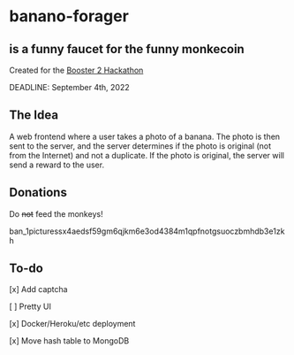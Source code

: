 # banano-forager

## is a funny faucet for the funny monkecoin

Created for the [Booster 2 Hackathon](https://banano.cc/blog/booster2-banano-hackathon)

DEADLINE: September 4th, 2022

## The Idea

A web frontend where a user takes a photo of a banana. The photo is then sent to the server, and the server determines if the photo is original (not from the Internet) and not a duplicate. If the photo is original, the server will send a reward to the user.

## Donations

Do ~~not~~ feed the monkeys!

ban_1picturessx4aedsf59gm6qjkm6e3od4384m1qpfnotgsuoczbmhdb3e1zkh

## To-do

[x] Add captcha

[ ] Pretty UI

[x] Docker/Heroku/etc deployment

[x] Move hash table to MongoDB
